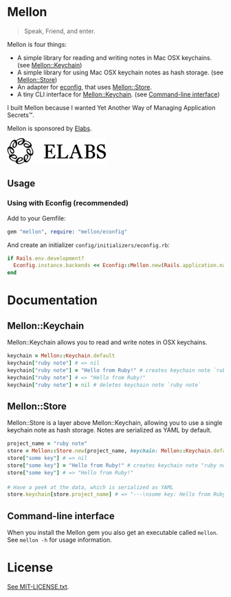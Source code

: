 # Mellon

> Speak, Friend, and enter.

Mellon is four things:

- A simple library for reading and writing notes in Mac OSX keychains. (see [Mellon::Keychain][])
- A simple library for using Mac OSX keychain notes as hash storage. (see [Mellon::Store][])
- An adapter for [econfig](https://github.com/elabs/econfig), that uses [Mellon::Store][].
- A tiny CLI interface for [Mellon::Keychain][]. (see [Command-line interface](#command-line-interface))

I built Mellon because I wanted Yet Another Way of Managing Application Secrets™.

Mellon is sponsored by [Elabs][].

[![elabs logo][]][Elabs]

## Usage

### Using with Econfig (recommended)

Add to your Gemfile:

```ruby
gem "mellon", require: "mellon/econfig"
```

And create an initializer `config/initializers/econfig.rb`:

```ruby
if Rails.env.development?
  Econfig.instance.backends << Econfig::Mellon.new(Rails.application.name)
end
```

# Documentation

## Mellon::Keychain

Mellon::Keychain allows you to read and write notes in OSX keychains.

```ruby
keychain = Mellon::Keychain.default
keychain["ruby note"] # => nil
keychain["ruby note"] = "Hello from Ruby!" # creates keychain note `ruby note`
keychain["ruby note"] # => "Hello from Ruby!"
keychain["ruby note"] = nil # deletes keychain note `ruby note`
```

## Mellon::Store

Mellon::Store is a layer above Mellon::Keychain, allowing you to use a single keychain note as hash storage. Notes are serialized as YAML by default.

```ruby
project_name = "ruby note"
store = Mellon::Store.new(project_name, keychain: Mellon::Keychain.default)
store["some key"] # => nil
store["some key"] = "Hello from Ruby!" # creates keychain note "ruby note", and puts value for "some key" in it
store["some key"] # => "Hello from Ruby!"

# Have a peek at the data, which is serialized as YAML
store.keychain[store.project_name] # => "---\nsome key: Hello from Ruby!\n"
```

## Command-line interface

When you install the Mellon gem you also get an executable called `mellon`. See `mellon -h` for usage information.

# License

[See MIT-LICENSE.txt](./MIT-LICENSE.txt).

[Elabs]: http://www.elabs.se/
[elabs logo]: ./elabs-logo.png?raw=true
[Mellon::Keychain]: #mellon-keychain
[Mellon::Store]: #mellon-store
